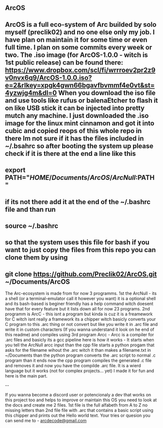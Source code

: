 ## ArcOS 

**ArcOS** is a full eco-system of Arc builded by solo myself (preclik02) and no one else only my job.
I have plan on maintain it for some time or even full time. I plan on some commits every week or two.
The .iso image (for ArcOS-1.0.0 - witch is 1st public release) can be found there: https://www.dropbox.com/scl/fi/wrrroev2pr2z9v0nvx6q9/ArcOS-1.0.0.iso?e=2&rlkey=xpgk4gwn66bgavfbvmmf4e0vt&st=4yzwjg4m&dl=0
When you download the iso file and use tools like rufus or balenaEtcher to flash it on like USB stick it can be injected into pretty mutch any machine.
I just downloaded the .iso image for the linux mint cinnamon and got it into cubic and copied reops of this whole repo in there Im not sure if it has the files included in ~/.bsahrc so after booting the system up please check if it is there at the end a line like this
--
export PATH="$HOME/Documents/ArcOS/ArcNull:$PATH"
--
if its not there add it at the end of the ~/.bashrc file and than run
--
source ~/.bashrc
--
so that the system uses this file for bash if you want to just copy the files from this repo you can clone them by using
--
git clone https://github.com/Preclik02/ArcOS.git ~/Documents/ArcOS
--
The Arc-ecosystem is made from for now 3 programms. 1st the ArcNull - its a shell (or a terminal-emulator call it however you want) it is a optional shell and its bash-based is beginer friendly has a help command witch doesent have that for every feature but it lists down all for now 23 programs. 2nd programm is ArcC - this isnt a program but kinda is cuz it is a freamework for C witch isnt really a framework its a chipper witch basicly converts your C program to this .arc thing or not convert but like you write it in .arc file and write it in custom characters (If you wanna understand it look on he end of this readme) and compiles using 3rd program Arcc - Arcc is a compiler for .arc files and basicly its a gcc pipeline here is how it works - It starts when you tell the ArcNull arcc input than the cpp file starts a python progam that asks for the filename wihout the .arc witch it than makes a filename.txt in ~/Documents than the python program converts the .arc script to normal .c program than it ends now the cpp program compiles the generated .c file and removes it and now you have the compilde .arc file. It is a wierd language but it works (not for complex projects... yet) I made it for fun and here is the main part.

--

If you wanna become a discord user or potencionaly a dev that works on this project too and helps to improve or maintain this OS you need to look at the docs and create me 2 files. 1st file is the full alfabeth from A to Z no missing letters than 2nd file file with .arc that contains a basic script using this chipper and prints out the Hello world text. Your tries or quesion you can send me to - arcdecode@gmail.com
